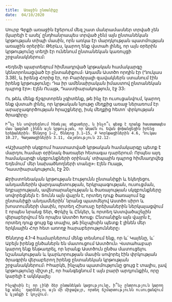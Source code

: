 ```yaml
---
title:  Առաջին ընտանիքը
date:  04/10/2020
---
```


Սուրբ Գրքի առաջին էջերում մեզ շատ մանրամասներ տրված չեն (կարելի է ասել՝ ընդհանրապես տրված չեն) այն ընտանեկան կրթության տիպի մասին, որն առկա էր մարդկության պատմության առաջին օրերին: Թերևս, կարող ենք վստահ լինել, որ այն օրերին կրթությունը տեղի էր ունենում ընտանեկան կառույցի շրջանակներում։

«Եդեմի պարտեզում հիմնադրված կրթական համակարգը կենտրոնացված էր ընտանիքում։ Ադամն Աստծո որդին էր (Ղուկաս 3.38), և իրենց Հորից էր, որ Բարձրյալի զավակներն ստանում էին իրենց կրթությունը։ Դա իր ամենաիրական իմաստով ընտանեկան դպրոց էր»։ Էլեն Ուայթ, Դաստիարակություն, էջ 33։

Ու թեև մենք ճշգրտորեն չգիտենք, թե ինչ էր ուսուցանվում, կարող ենք վստահ լինել, որ կրթական նյութը մեղքից առաջ ներառում էր արարչագործության հրաշքները, իսկ մեղքից հետո՝ փրկության ծրագիրը։

`Ի՞նչ են սովորեցնում հետևյալ տեքստերը, և ինչո՞ւ պետք է դրանք հաստատապես մաս կազմած լինեն այն կրթության, որ Ադամն ու Եվան փոխանցեցին իրենց երեխաներին։ Ծննդոց 1–2, Ծննդոց 3.1–15, Բ Կորնթացիներին 4.6, Ղուկաս 10.27, Գաղատացիներին 3.11, Հայտնություն 22.12։`

«Աշխարհի սկզբում հաստատված կրթական համակարգը պետք է մարդու համար օրինակ ծառայեր հետագա դարերում։ Որպես այդ համակարգի սկզբունքների օրինակ՝ տիպային դպրոց հիմնադրվեց Եդեմում՝ մեր նախածնողների տանը»։ Էլեն Ուայթ, Դաստիարակություն, էջ 20։

Քրիստոնեական կրթության էությունն ընտանիքի և եկեղեցու անդամներին վարդապետության, երկրպագության, ուսուցման, եղբայրության, ավետարանչության և ծառայության սկզբունքները սովորեցնելն է։ Տունն այն վայրն է, որտեղ դուք ծառայում եք ընտանիքի անդամներին՝ նրանց պատմելով Աստծո սիրո և խոստումների մասին, որտեղ Հիսուսը երեխաներին ներկայացվում է որպես նրանց Տեր, Փրկիչ և Ընկեր, և որտեղ Աստվածաշնչին վերաբերվում են որպես Աստծո Խոսք։ Ընտանիքն այն վայրն է, որտեղ դուք ցույց եք տալիս, թե ինչպիսին պետք է լինեն մեր երկնային Հոր հետ առողջ հարաբերությունները։

Ծննդոց 4.1–4 համարներում մենք տեսնում ենք, որ և՛ Կայենը, և՛ Աբելն իրենց ընծաներն են մատուցում Աստծուն։ Վստահաբար կարող ենք ենթադրել, որ նրանք Աստծուն ընծա մատուցելու նշանակության և կարևորության մասին սովորել էին փրկության ծրագրին վերաբերող իրենց ընտանեկան կրթության շրջանակներում։ Իհարկե, ինչպես պատմությունը ցույց է տալիս, լավ կրթությունը միշտ չէ, որ հանգեցնում է այն բարի արդյունքին, որը կարելի է ակնկալել։

`Ինչպիսին էլ որ լինի ձեր ընտանեկան կացությունը, ի՞նչ ընտրություն կարող եք անել՝ դարձնելու այն մի միջավայր, որտեղ ճշմարտությունն ուսուցանվում և կյանքի է կոչվում։`